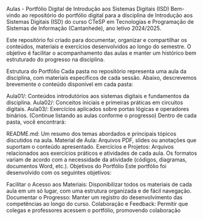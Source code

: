 Aulas - Portfólio Digital de Introdução aos Sistemas Digitais (ISD)
Bem-vindo ao repositório do portfólio digital para a disciplina de Introdução aos Sistemas Digitais (ISD) do curso CTeSP em Tecnologias e Programação de Sistemas de Informação (Cantanhede), ano letivo 2024/2025.

Este repositório foi criado para documentar, organizar e compartilhar os conteúdos, materiais e exercícios desenvolvidos ao longo do semestre. O objetivo é facilitar o acompanhamento das aulas e manter um histórico bem estruturado do progresso na disciplina.

Estrutura do Portfólio
Cada pasta no repositório representa uma aula da disciplina, com materiais específicos de cada sessão. Abaixo, descrevemos brevemente o conteúdo disponível em cada pasta:

Aula01/: Conteúdos introdutórios aos sistemas digitais e fundamentos da disciplina.
Aula02/: Conceitos iniciais e primeiras práticas em circuitos digitais.
Aula03/: Exercícios aplicados sobre portas lógicas e operadores binários.
(Continue listando as aulas conforme o progresso)
Dentro de cada pasta, você encontrará:

README.md: Um resumo dos temas abordados e principais tópicos discutidos na aula.
Material de Aula: Arquivos PDF, slides ou anotações que suportam o conteúdo apresentado.
Exercícios e Projetos: Arquivos relacionados aos exercícios práticos e atividades de cada aula. Os formatos variam de acordo com a necessidade da atividade (códigos, diagramas, documentos Word, etc.).
Objetivos do Portfólio
Este portfólio foi desenvolvido com os seguintes objetivos:

Facilitar o Acesso aos Materiais: Disponibilizar todos os materiais de cada aula em um só lugar, com uma estrutura organizada e de fácil navegação.
Documentar o Progresso: Manter um registro do desenvolvimento das competências ao longo do curso.
Colaboração e Feedback: Permitir que colegas e professores acessem o portfólio, promovendo colaboração

